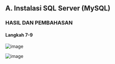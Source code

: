 ## A. Instalasi SQL Server (MySQL)

### HASIL DAN PEMBAHASAN
#### Langkah 7-9
![image](https://github.com/sekarnaa/sistem-embedded-new/assets/150989006/d2e840d6-a926-4f94-a64e-5ac8f37d5727)

![image](https://github.com/sekarnaa/sistem-embedded-new/assets/150989006/2376c8ac-fc2b-4a17-bce0-e33dda7b08d2)
